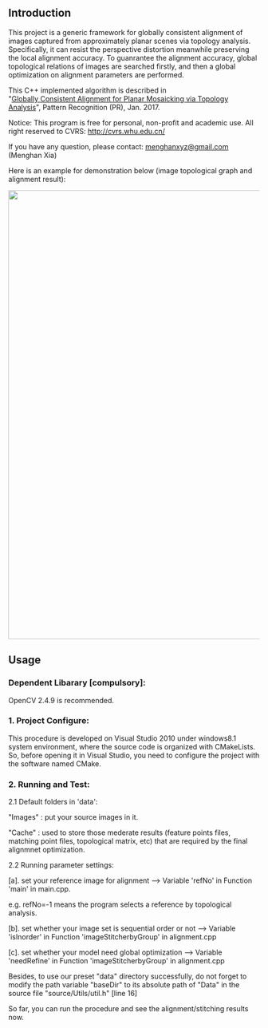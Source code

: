 ## Introduction

This project is a generic framework for globally consistent alignment of images captured from approximately planar 
scenes via topology analysis. Specifically, it can resist the perspective distortion meanwhile preserving the local 
alignment accuracy. To guanrantee the alignment accuracy, global topological relations of images are searched firstly,
and then a global optimization on alignment parameters are performed.

This C++ implemented algorithm is described in  
"[Globally Consistent Alignment for Planar Mosaicking via Topology Analysis](http://menghanxia.github.io/papers/Plane_Alignment-PR2016.pdf)", Pattern Recognition (PR), Jan. 2017.

Notice: This program is free for personal, non-profit and academic use.
All right reserved to CVRS: http://cvrs.whu.edu.cn/

If you have any question, please contact: menghanxyz@gmail.com (Menghan Xia)

Here is an example for demonstration below (image topological graph and alignment result): 

<img src="docs/demo.png" width="900px"/>

## Usage
### Dependent Libarary [compulsory]:
OpenCV 2.4.9 is recommended.

### 1. Project Configure:
This procedure is developed on Visual Studio 2010 under windows8.1 system environment,
where the source code is organized with CMakeLists. So, before opening it in Visual Studio,
you need to configure the project with the software named CMake.

### 2. Running and Test:
2.1 Default folders in 'data':

"Images" : put your source images in it.

"Cache"  : used to store those mederate results (feature points files, matching point files, topological matrix, etc) that 
are required by the final alignmnet optimization.

2.2 Running parameter settings:

[a]. set your reference image for alignment      							-->  Variable 'refNo' in Function 'main' in main.cpp. 

e.g. refNo=-1 means the program selects a reference by topological analysis.

[b]. set whether your image set is sequential order or not         --> Variable 'isInorder' in Function 'imageStitcherbyGroup' in alignment.cpp

[c]. set whether your model need global optimization         		--> Variable 'needRefine' in Function 'imageStitcherbyGroup' in alignment.cpp

Besides, to use our preset "data" directory successfully, do not forget to modify the path variable 
"baseDir" to its absolute path of "Data" in the source file "source/Utils/util.h" [line 16]

So far, you can run the procedure and see the alignment/stitching results now.